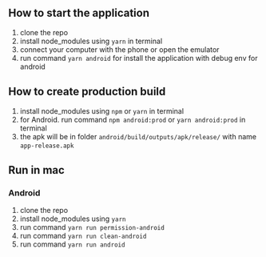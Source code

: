 ## How to start the application

1. clone the repo
2. install node_modules using `yarn` in terminal
3. connect your computer with the phone or open the emulator
4. run command `yarn android` for install the application with debug env for android

## How to create production build

1. install node_modules using `npm` or `yarn` in terminal
2. for Android. run command `npm android:prod` or `yarn android:prod` in terminal
3. the apk will be in folder `android/build/outputs/apk/release/` with name `app-release.apk`

## Run in mac

### Android

1. clone the repo
2. install node_modules using `yarn`
3. run command `yarn run permission-android`
4. run command `yarn run clean-android`
5. run command `yarn run android`
